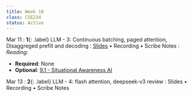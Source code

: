 ```yaml
---
title: Week 10
class: CSE234
status: Active
---
```


Mar 11
: **1**{: .label} LLM - 3: Continuous batching, paged attention, Disaggreged prefill and decoding 
  : [Slides](assets/slides/mar11.pdf) &#8226; Recording &#8226; Scribe Notes
: *Reading:*
  * **Required**: None
  * **Optional**: [9.1 - Situational Awareness AI](https://situational-awareness.ai/)




Mar 13
: **2**{: .label} LLM - 4: flash attention, deepseek-v3 review
  : Slides &#8226; Recording &#8226; Scribe Notes
